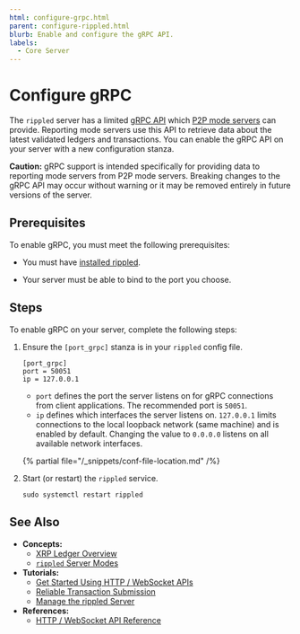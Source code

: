 ```yaml
---
html: configure-grpc.html
parent: configure-rippled.html
blurb: Enable and configure the gRPC API.
labels:
  - Core Server
---
```

# Configure gRPC

The `rippled` server has a limited [gRPC API](https://grpc.io/) which [P2P mode servers](../../concepts/networks-and-servers/rippled-server-modes.md) can provide. Reporting mode servers use this API to retrieve data about the latest validated ledgers and transactions. You can enable the gRPC API on your server with a new configuration stanza.

**Caution:** gRPC support is intended specifically for providing data to reporting mode servers from P2P mode servers. Breaking changes to the gRPC API may occur without warning or it may be removed entirely in future versions of the server.

## Prerequisites

To enable gRPC, you must meet the following prerequisites:

- You must have [installed rippled](../installation/index.md).

- Your server must be able to bind to the port you choose.

## Steps

To enable gRPC on your server, complete the following steps:

1. Ensure the `[port_grpc]` stanza is in your `rippled` config file.

    ```
    [port_grpc]
    port = 50051
    ip = 127.0.0.1
    ```

    - `port` defines the port the server listens on for gRPC connections from client applications. The recommended port is `50051`.
    - `ip` defines which interfaces the server listens on. `127.0.0.1` limits connections to the local loopback network (same machine) and is enabled by default. Changing the value to `0.0.0.0` listens on all available network interfaces.

    {% partial file="/_snippets/conf-file-location.md" /%}

2. Start (or restart) the `rippled` service.

    ```
    sudo systemctl restart rippled
    ```

## See Also

- **Concepts:**
    - [XRP Ledger Overview](xrp-ledger-overview.html)
    - [`rippled` Server Modes](../../concepts/networks-and-servers/rippled-server-modes.md)
- **Tutorials:**
    - [Get Started Using HTTP / WebSocket APIs](../../tutorials/get-started/get-started-using-http-websocket-apis.md)
    - [Reliable Transaction Submission](../../concepts/transactions/reliable-transaction-submission.md)
    - [Manage the rippled Server](manage-the-rippled-server.html)
- **References:**
    - [HTTP / WebSocket API Reference](../../references/http-websocket-apis/index.md)
